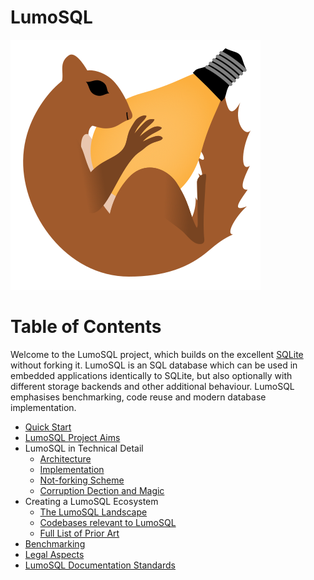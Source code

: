 <!-- SPDX-License-Identifier: CC-BY-SA-4.0 -->
<!-- SPDX-FileCopyrightText: 2020 The LumoSQL Authors -->
<!-- SPDX-ArtifactOfProjectName: LumoSQL -->
<!-- SPDX-FileType: Documentation -->
<!-- SPDX-FileComment: Original by Dan Shearer, 2020 -->


LumoSQL
=======

![](./images/lumo-logo-temp.svg "LumoSQL logo")


Table of Contents
=================

Welcome to the LumoSQL project, which builds on the excellent
[SQLite](https://sqlite.org/) without forking it.  LumoSQL is an SQL database
which can be used in embedded applications identically to SQLite, but also
optionally with different storage backends and other additional behaviour.
LumoSQL emphasises benchmarking, code reuse and modern database implementation.

* [Quick Start](./lumo-quickstart.md)
* [LumoSQL Project Aims](./lumo-project-aims.md)
* LumoSQL in Technical Detail
    + [Architecture](./lumo-architecture.md)
    + [Implementation](./lumo-implementation.md)
    + [Not-forking Scheme](./lumo-non-forking.md)
    + [Corruption Dection and Magic](./lumo-corruption-detection-and-magic.md)
* Creating a LumoSQL Ecosystem
    + [The LumoSQL Landscape](./lumo-landscape.md)
    + [Codebases relevant to LumoSQL](./lumo-relevant-codebases)
    + [Full List of Prior Art](./lumo-prior-art.md)
* [Benchmarking](./lumo-benchmarking.md)
* [Legal Aspects](./lumo-legal-aspects.md)
* [LumoSQL Documentation Standards](./lumo-doc-standards.md)

